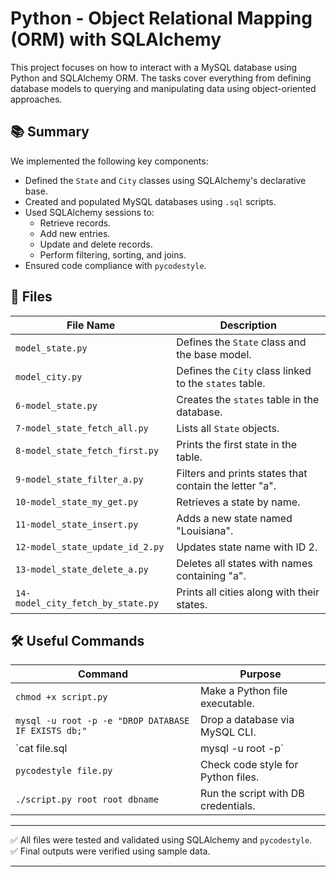 # Python - Object Relational Mapping (ORM) with SQLAlchemy

This project focuses on how to interact with a MySQL database using Python and SQLAlchemy ORM. The tasks cover everything from defining database models to querying and manipulating data using object-oriented approaches.

## 📚 Summary

We implemented the following key components:

- Defined the `State` and `City` classes using SQLAlchemy's declarative base.
- Created and populated MySQL databases using `.sql` scripts.
- Used SQLAlchemy sessions to:
  - Retrieve records.
  - Add new entries.
  - Update and delete records.
  - Perform filtering, sorting, and joins.
- Ensured code compliance with `pycodestyle`.

## 📁 Files

| File Name                       | Description                                                  |
|--------------------------------|--------------------------------------------------------------|
| `model_state.py`               | Defines the `State` class and the base model.               |
| `model_city.py`                | Defines the `City` class linked to the `states` table.      |
| `6-model_state.py`             | Creates the `states` table in the database.                 |
| `7-model_state_fetch_all.py`   | Lists all `State` objects.                                  |
| `8-model_state_fetch_first.py` | Prints the first state in the table.                        |
| `9-model_state_filter_a.py`    | Filters and prints states that contain the letter "a".      |
| `10-model_state_my_get.py`     | Retrieves a state by name.                                  |
| `11-model_state_insert.py`     | Adds a new state named "Louisiana".                         |
| `12-model_state_update_id_2.py`| Updates state name with ID 2.                               |
| `13-model_state_delete_a.py`   | Deletes all states with names containing "a".               |
| `14-model_city_fetch_by_state.py` | Prints all cities along with their states.              |

## 🛠️ Useful Commands

| Command                                                   | Purpose                                 |
|-----------------------------------------------------------|-----------------------------------------|
| `chmod +x script.py`                                      | Make a Python file executable.          |
| `mysql -u root -p -e "DROP DATABASE IF EXISTS db;"`       | Drop a database via MySQL CLI.          |
| `cat file.sql | mysql -u root -p`                         | Run SQL script to populate database.    |
| `pycodestyle file.py`                                     | Check code style for Python files.      |
| `./script.py root root dbname`                            | Run the script with DB credentials.     |

---

✅ All files were tested and validated using SQLAlchemy and `pycodestyle`.  
✅ Final outputs were verified using sample data.

---
